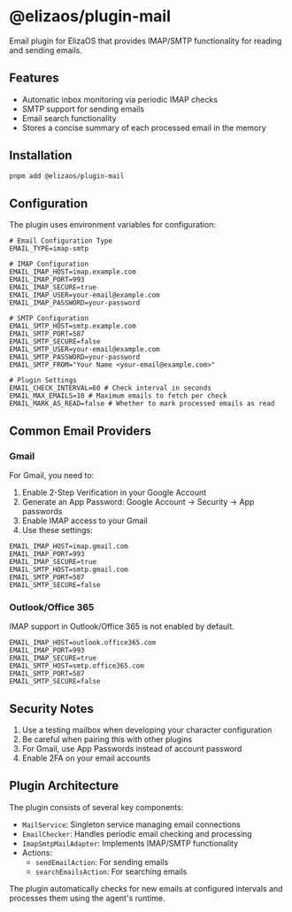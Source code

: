 # @elizaos/plugin-mail

Email plugin for ElizaOS that provides IMAP/SMTP functionality for reading and sending emails.

## Features

- Automatic inbox monitoring via periodic IMAP checks
- SMTP support for sending emails
- Email search functionality
- Stores a concise summary of each processed email in the memory

## Installation

```bash
pnpm add @elizaos/plugin-mail
```

## Configuration

The plugin uses environment variables for configuration:

```env
# Email Configuration Type
EMAIL_TYPE=imap-smtp

# IMAP Configuration
EMAIL_IMAP_HOST=imap.example.com
EMAIL_IMAP_PORT=993
EMAIL_IMAP_SECURE=true
EMAIL_IMAP_USER=your-email@example.com
EMAIL_IMAP_PASSWORD=your-password

# SMTP Configuration
EMAIL_SMTP_HOST=smtp.example.com
EMAIL_SMTP_PORT=587
EMAIL_SMTP_SECURE=false
EMAIL_SMTP_USER=your-email@example.com
EMAIL_SMTP_PASSWORD=your-password
EMAIL_SMTP_FROM="Your Name <your-email@example.com>"

# Plugin Settings
EMAIL_CHECK_INTERVAL=60 # Check interval in seconds
EMAIL_MAX_EMAILS=10 # Maximum emails to fetch per check
EMAIL_MARK_AS_READ=false # Whether to mark processed emails as read
```

## Common Email Providers

### Gmail

For Gmail, you need to:

1. Enable 2-Step Verification in your Google Account
2. Generate an App Password: Google Account -> Security -> App passwords
3. Enable IMAP access to your Gmail
4. Use these settings:

```env
EMAIL_IMAP_HOST=imap.gmail.com
EMAIL_IMAP_PORT=993
EMAIL_IMAP_SECURE=true
EMAIL_SMTP_HOST=smtp.gmail.com
EMAIL_SMTP_PORT=587
EMAIL_SMTP_SECURE=false
```

### Outlook/Office 365

IMAP support in Outlook/Office 365 is not enabled by default.

```env
EMAIL_IMAP_HOST=outlook.office365.com
EMAIL_IMAP_PORT=993
EMAIL_IMAP_SECURE=true
EMAIL_SMTP_HOST=smtp.office365.com
EMAIL_SMTP_PORT=587
EMAIL_SMTP_SECURE=false
```

## Security Notes

1. Use a testing mailbox when developing your character configuration
2. Be careful when pairing this with other plugins
3. For Gmail, use App Passwords instead of account password
4. Enable 2FA on your email accounts

## Plugin Architecture

The plugin consists of several key components:

- `MailService`: Singleton service managing email connections
- `EmailChecker`: Handles periodic email checking and processing
- `ImapSmtpMailAdapter`: Implements IMAP/SMTP functionality
- Actions:
    - `sendEmailAction`: For sending emails
    - `searchEmailsAction`: For searching emails

The plugin automatically checks for new emails at configured intervals and processes them using the agent's runtime.
